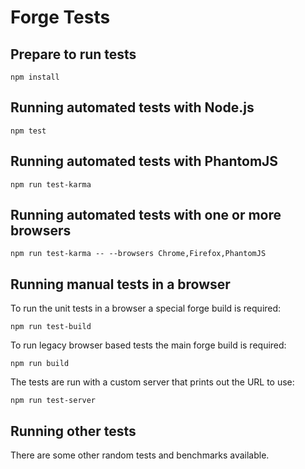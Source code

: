 Forge Tests
===========

Prepare to run tests
--------------------

    npm install

Running automated tests with Node.js
------------------------------------

    npm test

Running automated tests with PhantomJS
--------------------------------------

    npm run test-karma

Running automated tests with one or more browsers
-------------------------------------------------

    npm run test-karma -- --browsers Chrome,Firefox,PhantomJS

Running manual tests in a browser
---------------------------------

To run the unit tests in a browser a special forge build is required:

    npm run test-build

To run legacy browser based tests the main forge build is required:

    npm run build

The tests are run with a custom server that prints out the URL to use:

    npm run test-server
    
Running other tests
-------------------

There are some other random tests and benchmarks available.
